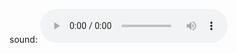 sound: <audio src="https://drive.google.com/uc?id=199dPtKNhrGqRUjB9PpxfTEDjU0P-Kfgg" controls></audio>
